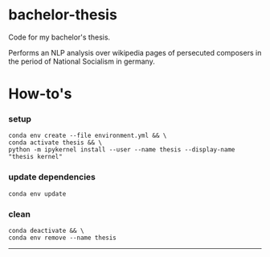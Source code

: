 # bachelor-thesis
Code for my bachelor's thesis.

Performs an NLP analysis over wikipedia pages of persecuted composers in the period of National Socialism in germany.


# How-to's

### setup
``` shell
conda env create --file environment.yml && \
conda activate thesis && \
python -m ipykernel install --user --name thesis --display-name "thesis kernel"

```

### update dependencies
``` shell
conda env update
```

### clean
``` shell
conda deactivate && \
conda env remove --name thesis
```

---

